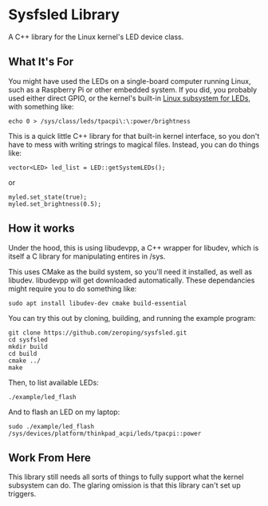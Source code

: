# Sysfsled Library
A C++ library for the Linux kernel's LED device class.

## What It's For
You might have used the LEDs on a single-board computer running Linux, such as a Raspberry Pi or other embedded system. If you did, you probably used either direct GPIO, or the kernel's built-in [Linux subsystem for LEDs](https://www.kernel.org/doc/Documentation/leds/leds-class.txt), with something like:

    echo 0 > /sys/class/leds/tpacpi\:\:power/brightness

This is a quick little C++ library for that built-in kernel interface, so you don't have to mess with writing strings to magical files. Instead, you can do things like:

    vector<LED> led_list = LED::getSystemLEDs();

or 

    myled.set_state(true);
    myled.set_brightness(0.5);

## How it works

Under the hood, this is using libudevpp, a C++ wrapper for libudev, which is itself a C library for manipulating entires in /sys.

This uses CMake as the build system, so you'll need it installed, as well as libudev. libudevpp will get downloaded automatically. These dependancies might require you to do something like:

    sudo apt install libudev-dev cmake build-essential

You can try this out by cloning, building, and running the example program:

    git clone https://github.com/zeroping/sysfsled.git
    cd sysfsled
    mkdir build
    cd build
    cmake ../
    make

Then, to list available LEDs:

    ./example/led_flash

And to flash an LED on my laptop:

    sudo ./example/led_flash /sys/devices/platform/thinkpad_acpi/leds/tpacpi::power
    
## Work From Here
This library still needs all sorts of things to fully support what the kernel subsystem can do. The glaring omission is that this library can't set up triggers.
